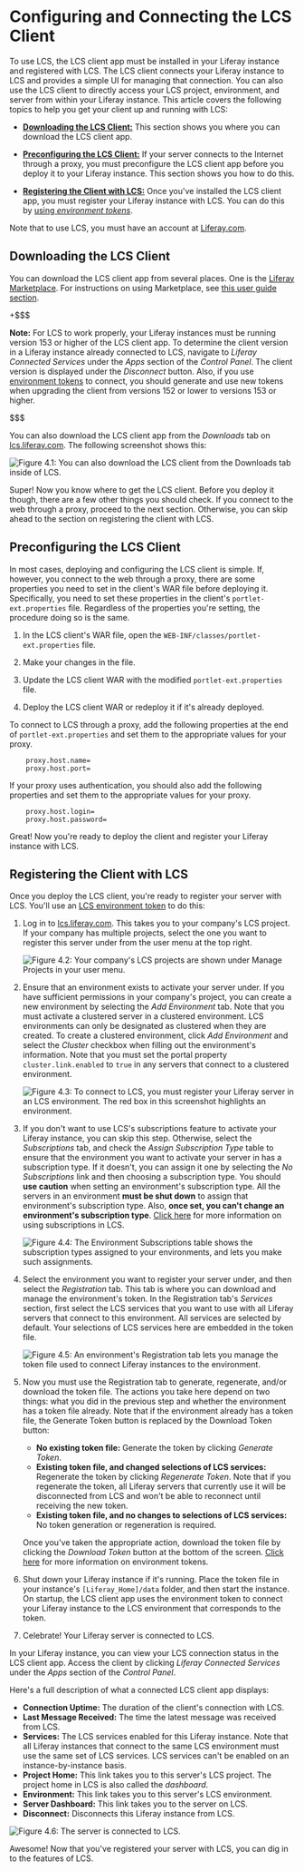 # Configuring and Connecting the LCS Client [](id=configuring-the-lcs-client)

To use LCS, the LCS client app must be installed in your Liferay instance and 
registered with LCS. The LCS client connects your Liferay instance to LCS and 
provides a simple UI for managing that connection. You can also use the LCS 
client to directly access your LCS project, environment, and server from within 
your Liferay instance. This article covers the following topics to help you get 
your client up and running with LCS:

- [**Downloading the LCS Client:**](/discover/deployment/-/knowledge_base/6-2/configuring-the-lcs-client#downloading-the-lcs-client)
  This section shows you where you can download the LCS client app. 

- [**Preconfiguring the LCS Client:**](/discover/deployment/-/knowledge_base/6-2/configuring-the-lcs-client#preconfiguring-the-lcs-client)
  If your server connects to the Internet through a proxy, you must preconfigure 
  the LCS client app before you deploy it to your Liferay instance. This section 
  shows you how to do this.

- [**Registering the Client with LCS:**](/discover/deployment/-/knowledge_base/6-2/configuring-the-lcs-client#registering-the-client-with-lcs)
  Once you've installed the LCS client app, you must register your Liferay 
  instance with LCS. You can do this by 
  [using *environment tokens*](/discover/deployment/-/knowledge_base/6-2/using-lcs#using-environment-tokens). 

Note that to use LCS, you must have an account at 
[Liferay.com](http://www.liferay.com/). 

## Downloading the LCS Client [](id=downloading-the-lcs-client)

You can download the LCS client app from several places. One is the 
[Liferay Marketplace](https://web.liferay.com/marketplace). 
For instructions on using Marketplace, see 
[this user guide section](/discover/portal/-/knowledge_base/6-2/leveraging-the-liferay-marketplace). 

+$$$

**Note:** For LCS to work properly, your Liferay instances must be running 
version 153 or higher of the LCS client app. To determine the client version in 
a Liferay instance already connected to LCS, navigate to *Liferay Connected 
Services* under the *Apps* section of the *Control Panel*. The client version is 
displayed under the *Disconnect* button. Also, if you use 
[environment tokens](/discover/deployment/-/knowledge_base/6-2/using-lcs#using-environment-tokens) 
to connect, you should generate and use new tokens when upgrading the client 
from versions 152 or lower to versions 153 or higher. 

$$$

You can also download the LCS client app from the *Downloads* tab on 
[lcs.liferay.com](https://lcs.liferay.com). The following screenshot shows this: 

![Figure 4.1: You can also download the LCS client from the Downloads tab inside of LCS.](../../images/lcs-client-download-connection.png)

Super! Now you know where to get the LCS client. Before you deploy it though, 
there are a few other things you should check. If you connect to the web through 
a proxy, proceed to the next section. Otherwise, you can skip ahead to the 
section on registering the client with LCS. 

## Preconfiguring the LCS Client [](id=preconfiguring-the-lcs-client)

In most cases, deploying and configuring the LCS client is simple. If, however,
you connect to the web through a proxy, there are some properties you need to 
set in the client's WAR file before deploying it. Specifically, you need to set 
these properties in the client's `portlet-ext.properties` file. Regardless of 
the properties you're setting, the procedure doing so is the same. 

1. In the LCS client's WAR file, open the 
   `WEB-INF/classes/portlet-ext.properties` file.
 
2. Make your changes in the file.

3. Update the LCS client WAR with the modified `portlet-ext.properties` file.

4. Deploy the LCS client WAR or redeploy it if it's already deployed. 

To connect to LCS through a proxy, add the following properties at the end of 
`portlet-ext.properties` and set them to the appropriate values for your proxy.
   
        proxy.host.name=
        proxy.host.port=

If your proxy uses authentication, you should also add the following properties 
and set them to the appropriate values for your proxy.
   
        proxy.host.login=
        proxy.host.password= 

Great! Now you're ready to deploy the client and register your Liferay instance 
with LCS. 

## Registering the Client with LCS [](id=registering-the-client-with-lcs)

Once you deploy the LCS client, you're ready to register your server with LCS. 
You'll use an 
[LCS environment token](/discover/deployment/-/knowledge_base/6-2/using-lcs#using-environment-tokens) 
to do this: 

1. Log in to 
   [lcs.liferay.com](https://lcs.liferay.com). This takes you to your company's 
   LCS project. If your company has multiple projects, select the one you want 
   to register this server under from the user menu at the top right. 

    ![Figure 4.2: Your company's LCS projects are shown under *Manage Projects* in your user menu.](../../images/lcs-user-menu-manage-projects.png)

2. Ensure that an environment exists to activate your server under. If you have 
   sufficient permissions in your company's project, you can create a new 
   environment by selecting the *Add Environment* tab. Note that you must 
   activate a clustered server in a clustered environment. LCS environments can 
   only be designated as clustered when they are created. To create a clustered 
   environment, click *Add Environment* and select the *Cluster* checkbox when 
   filling out the environment's information. Note that you must set the portal 
   property `cluster.link.enabled` to `true` in any servers that connect to a 
   clustered environment. 

    ![Figure 4.3: To connect to LCS, you must register your Liferay server in an LCS environment. The red box in this screenshot highlights an environment.](../../images/lcs-registration-select-environment.png)

3. If you don't want to use LCS's subscriptions feature to activate your Liferay 
   instance, you can skip this step. Otherwise, select the *Subscriptions* tab, 
   and check the *Assign Subscription Type* table to ensure that the environment 
   you want to activate your server in has a subscription type. If it doesn't, 
   you can assign it one by selecting the *No Subscriptions* link and then 
   choosing a subscription type. You should **use caution** when setting an 
   environment's subscription type. All the servers in an environment **must be 
   shut down** to assign that environment's subscription type. Also, **once set, 
   you can't change an environment's subscription type**. 
   [Click here](/discover/deployment/-/knowledge_base/6-2/using-lcs#managing-liferay-ee-subscriptions) 
   for more information on using subscriptions in LCS. 

    ![Figure 4.4: The Environment Subscriptions table shows the subscription types assigned to your environments, and lets you make such assignments.](../../images/lcs-environment-subscriptions.png)

4. Select the environment you want to register your server under, and then 
   select the *Registration* tab. This tab is where you can download and manage 
   the environment's token. In the Registration tab's *Services* section, first 
   select the LCS services that you want to use with all Liferay servers that 
   connect to this environment. All services are selected by default. Your 
   selections of LCS services here are embedded in the token file. 

    ![Figure 4.5: An environment's Registration tab lets you manage the token file used to connect Liferay instances to the environment.](../../images/lcs-registration.png) 

5. Now you must use the Registration tab to generate, regenerate, and/or 
   download the token file. The actions you take here depend on two things: what 
   you did in the previous step and whether the environment has a token file 
   already. Note that if the environment already has a token file, the Generate 
   Token button is replaced by the Download Token button: 

    - **No existing token file:** Generate the token by clicking *Generate 
      Token*. 
    - **Existing token file, and changed selections of LCS services:** 
      Regenerate the token by clicking *Regenerate Token*. Note that if you 
      regenerate the token, all Liferay servers that currently use it will be 
      disconnected from LCS and won't be able to reconnect until receiving the 
      new token. 
    - **Existing token file, and no changes to selections of LCS services:** No 
      token generation or regeneration is required.

    Once you've taken the appropriate action, download the token file by 
    clicking the *Download Token* button at the bottom of the screen. 
    [Click here](/discover/deployment/-/knowledge_base/6-2/using-lcs#using-environment-tokens) 
    for more information on environment tokens.

6. Shut down your Liferay instance if it's running. Place the token file in your 
   instance's `[Liferay_Home]/data` folder, and then start the instance. On 
   startup, the LCS client app uses the environment token to connect your 
   Liferay instance to the LCS environment that corresponds to the token. 

7. Celebrate! Your Liferay server is connected to LCS. 

In your Liferay instance, you can view your LCS connection status in the LCS 
client app. Access the client by clicking *Liferay Connected Services* under the 
*Apps* section of the *Control Panel*. 

Here's a full description of what a connected LCS client app displays: 

- **Connection Uptime:** The duration of the client's connection with LCS.
- **Last Message Received:** The time the latest message was received from LCS.
- **Services:** The LCS services enabled for this Liferay instance. Note that 
  all Liferay instances that connect to the same LCS environment must use the 
  same set of LCS services. LCS services can't be enabled on an 
  instance-by-instance basis. 
- **Project Home:** This link takes you to this server's LCS project. The 
  project home in LCS is also called the *dashboard*. 
- **Environment:** This link takes you to this server's LCS environment.
- **Server Dashboard:** This link takes you to the server on LCS.
- **Disconnect:** Disconnects this Liferay instance from LCS. 

![Figure 4.6: The server is connected to LCS.](../../images/lcs-server-connected.png)

Awesome! Now that you've registered your server with LCS, you can dig in to the 
features of LCS. 
